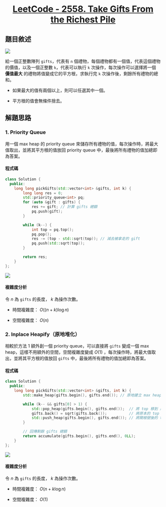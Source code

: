 # <center> [LeetCode - 2558. Take Gifts From the Richest Pile](https://leetcode.com/problems/take-gifts-from-the-richest-pile/description/) </center>

## 題目敘述

[![](https://i.imgur.com/HjPN0Jh.png)](https://i.imgur.com/HjPN0Jh.png)

給一個正整數陣列 `gifts`，代表有 `n` 個禮物，每個禮物都有一個值，代表這個禮物的價值，以及一個正整數 `k`，代表可以執行 `k` 次操作，每次操作可以選擇將一個 **價值最大** 的禮物將值變成它的平方根，求執行完 `k` 次操作後，剩餘所有禮物的總和。

- 如果最大的值有兩個以上，則可以任選其中一個。

- 平方根的值會無條件捨去。

## 解題思路

### 1. Priority Queue

用一個 max heap 的 priority queue 來儲存所有禮物的值，每次操作時，將最大值取出，並將其平方根的值放回 priority queue 中，最後將所有禮物的值加總即為答案。

#### 程式碼

```cpp {.line-numbers}
class Solution {
  public:
    long long pickGifts(std::vector<int> &gifts, int k) {
        long long res = 0;
        std::priority_queue<int> pq;
        for (auto &gift : gifts) {
            res += gift; // 計算 gifts 總額
            pq.push(gift);
        }

        while (k--) {
            int top = pq.top();
            pq.pop();
            res -= (top - std::sqrt(top)); // 減去被拿走的 gift
            pq.push(std::sqrt(top));
        }

        return res;
    }
};
```

[![](https://i.imgur.com/Fl0iH9G.png)](https://i.imgur.com/Fl0iH9G.png)

#### 複雜度分析

令 $n$ 為 `gifts` 的長度， $k$ 為操作次數。

- 時間複雜度： $O((n+k) \log n)$

- 空間複雜度： $O(n)$

### 2. Inplace Heapify（原地堆化）

相較於方法 1 額外創一個 priority queue，可以直接將 `gifts` 變成一個 max heap，這樣不用額外的空間，空間複雜度變成 $O(1)$ ，每次操作時，將最大值取出，並將其平方根的值放回 `gifts` 中，最後將所有禮物的值加總即為答案。

#### 程式碼

```c++ {.line-numbers}
class Solution {
  public:
    long long pickGifts(std::vector<int> &gifts, int k) {
        std::make_heap(gifts.begin(), gifts.end()); // 原地建立 max heap

        while (k-- && gifts[0] > 1) {
            std::pop_heap(gifts.begin(), gifts.end());  // 將 top 移到 尾端
            gifts.back() = sqrt(gifts.back());          // 將原本的 top 開根號
            std::push_heap(gifts.begin(), gifts.end()); // 將開根號後的 top 重新放入 heap
        }

        // 回傳剩餘 gifts 總額
        return accumulate(gifts.begin(), gifts.end(), 0LL);
    }
};
```

[![](https://i.imgur.com/tfMiJxT.png)](https://i.imgur.com/tfMiJxT.png)

#### 複雜度分析

令 $n$ 為 `gifts` 的長度， $k$ 為操作次數。

- 時間複雜度： $O(n + k \log n)$

- 空間複雜度： $O(1)$

